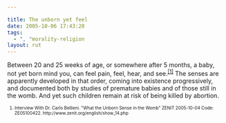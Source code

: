 ```yaml
---

title: The unborn yet feel
date: 2005-10-06 17:43:20
tags:
  - ", "morality-religion
layout: rut
---
```


<p>Between 20 and 25 weeks of age, or somewhere after 5 months, a baby, not yet born mind you, can feel pain, feel, hear, and see.<sup><a href="http://www.zenit.org/english/show_14.php">[1]</a></sup> The senses are apparently developed in that order, coming into existence progressively, and documented both by studies of premature babies and of those still in the womb.  And yet such children remain at risk of being killed by abortion.</p>  <font size="-2"> <ol> <li> Interview With Dr. Carlo Bellieni.  "What the Unborn Sense in the Womb" ZENIT 2005-10-04 Code: ZE05100422. http://www.zenit.org/english/show_14.php </li> </ol> </font>

